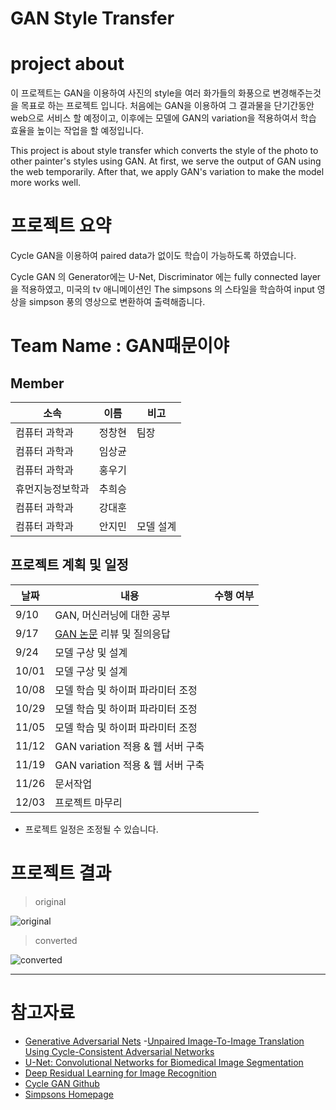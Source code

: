 # GAN Style Transfer


# project about
이 프로젝트는 GAN을 이용하여 사진의 style을 여러 화가들의 화풍으로 변경해주는것을 목표로 하는 프로젝트 입니다. 처음에는 GAN을 이용하여 그 결과물을 단기간동안 web으로 서비스 할 예정이고, 이후에는 모델에 GAN의 variation을 적용하여서 학습 효율을 높이는 작업을 할 예정입니다. 

This project is about style transfer which converts the style of the photo to other painter's styles using GAN. At first, we serve the output of GAN using the web temporarily. After that, we apply GAN's variation to make the model more works well.

# 프로젝트 요약
Cycle GAN을 이용하여 paired data가 없이도 학습이 가능하도록 하였습니다.

Cycle GAN 의 Generator에는 U-Net, Discriminator 에는 fully connected layer을 적용하였고,
미국의 tv 애니메이션인 The simpsons 의 스타일을 학습하여
input 영상을 simpson 풍의 영상으로 변환하여 출력해줍니다.

# Team Name : GAN때문이야

## Member
|소속|이름  | 비고|
|--|--|--|
|컴퓨터 과학과|정창현|팀장|
|컴퓨터 과학과|임상균|
|컴퓨터 과학과|홍우기|
|휴먼지능정보학과|추희승|
|컴퓨터 과학과|강대훈|
|컴퓨터 과학과|안지민|모델 설계|


## 프로젝트 계획 및 일정

|날짜|내용| 수행 여부|
|--|--|--|
|9/10|GAN, 머신러닝에 대한 공부| |
|9/17|[GAN 논문](http://papers.nips.cc/paper/5423-generative-adversarial-nets.pdf) 리뷰 및 질의응답| |
|9/24|모델 구상 및 설계| |
|10/01|모델 구상 및 설계| |
|10/08|모델 학습 및 하이퍼 파라미터 조정| |
|10/29|모델 학습 및 하이퍼 파라미터 조정| |
|11/05|모델 학습 및 하이퍼 파라미터 조정| |
|11/12|GAN variation 적용 & 웹 서버 구축| |
|11/19|GAN variation 적용 & 웹 서버 구축| |
|11/26|문서작업| |
|12/03|프로젝트 마무리| |

* 프로젝트 일정은 조정될 수 있습니다.

# 프로젝트 결과
> original
  
![original](./images/original.gif)


> converted
  
![converted](./images/converted.gif)


---
# 참고자료

- [Generative Adversarial Nets](https://proceedings.neurips.cc/paper/2014/hash/5ca3e9b122f61f8f06494c97b1afccf3-Abstract.html)
-[Unpaired Image-To-Image Translation Using Cycle-Consistent Adversarial Networks](https://openaccess.thecvf.com/content_iccv_2017/html/Zhu_Unpaired_Image-To-Image_Translation_ICCV_2017_paper.html)
- [U-Net: Convolutional Networks for Biomedical Image Segmentation](https://link.springer.com/chapter/10.1007/978-3-319-24574-4_28)
- [Deep Residual Learning for Image Recognition](https://openaccess.thecvf.com/content_cvpr_2016/html/He_Deep_Residual_Learning_CVPR_2016_paper.html)
- [Cycle GAN Github](https://github.com/junyanz/pytorch-CycleGAN-and-pix2pix)
- [Simpsons Homepage](https://www.fox.com/the-simpsons/)


